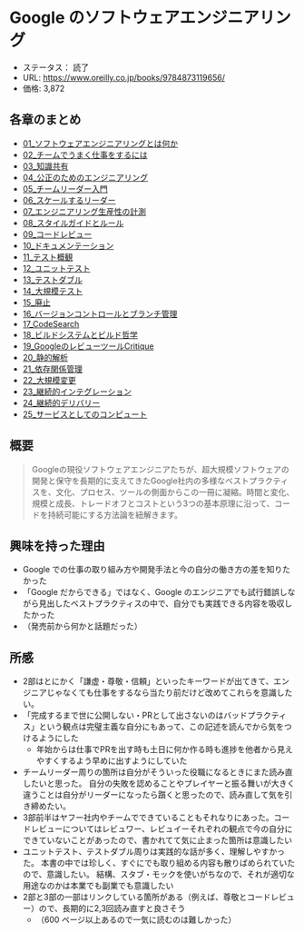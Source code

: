 # Google のソフトウェアエンジニアリング

- ステータス： 読了
- URL: https://www.oreilly.co.jp/books/9784873119656/
- 価格: 3,872

## 各章のまとめ
- [01_ソフトウェアエンジニアリングとは何か](./01_ソフトウェアエンジニアリングとは何か.md)
- [02_チームでうまく仕事をするには](./02_チームでうまく仕事をするには.md)
- [03_知識共有](./03_知識共有.md)
- [04_公正のためのエンジニアリング](./04_公正のためのエンジニアリング.md)
- [05_チームリーダー入門](./05_チームリーダー入門.md)
- [06_スケールするリーダー](./06_スケールするリーダー.md)
- [07_エンジニアリング生産性の計測](./07_エンジニアリング生産性の計測.md)
- [08_スタイルガイドとルール](./08_スタイルガイドとルール.md)
- [09_コードレビュー](./09_コードレビュー.md)
- [10_ドキュメンテーション](./10_ドキュメンテーション.md)
- [11_テスト概観](./11_テスト概観.md)
- [12_ユニットテスト](./12_ユニットテスト.md)
- [13_テストダブル](./13_テストダブル.md)
- [14_大規模テスト](./14_大規模テスト.md)
- [15_廃止](./15_廃止.md)
- [16_バージョンコントロールとブランチ管理](./16_バージョンコントロールとブランチ管理.md)
- [17_CodeSearch](./17_CodeSearch.md)
- [18_ビルドシステムとビルド哲学](./18_ビルドシステムとビルド哲学.md)
- [19_GoogleのレビューツールCritique](./19_GoogleのレビューツールCritique.md)
- [20_静的解析](./20_静的解析.md)
- [21_依存関係管理](./21_依存関係管理.md)
- [22_大規模変更](./22_大規模変更.md)
- [23_継続的インテグレーション](./23_継続的インテグレーション.md)
- [24_継続的デリバリー](./24_継続的デリバリー.md)
- [25_サービスとしてのコンピュート](./25_サービスとしてのコンピュート.md)

## 概要

> Googleの現役ソフトウェアエンジニアたちが、超大規模ソフトウェアの開発と保守を長期的に支えてきたGoogle社内の多様なベストプラクティスを、文化、プロセス、ツールの側面からこの一冊に凝縮。時間と変化、規模と成長、トレードオフとコストという3つの基本原理に沿って、コードを持続可能にする方法論を紐解きます。

## 興味を持った理由

- Google での仕事の取り組み方や開発手法と今の自分の働き方の差を知りたかった
- 「Google だからできる」ではなく、Google のエンジニアでも試行錯誤しながら見出したベストプラクティスの中で、自分でも実践できる内容を吸収したかった
- （発売前から何かと話題だった）

## 所感

- 2部はとにかく「謙虚・尊敬・信頼」といったキーワードが出てきて、エンジニアじゃなくても仕事をするなら当たり前だけど改めてこれらを意識したい。
- 「完成するまで世に公開しない・PRとして出さないのはバッドプラクティス」という観点は完璧主義な自分にもあって、この記述を読んでから気をつけるようにした
  - 年始からは仕事でPRを出す時も土日に何か作る時も進捗を他者から見えやすくするよう早めに出すようにしていた
- チームリーダー周りの箇所は自分がそういった役職になるときにまた読み直したいと思った。
  自分の失敗を認めることやプレイヤーと振る舞いが大きく違うことは自分がリーダーになったら躓くと思ったので、読み直して気を引き締めたい。
- 3部前半はヤフー社内やチームでできていることもそれなりにあった。コードレビューについてはレビュワー、レビュイーそれぞれの観点で今の自分にできていないことがあったので、書かれてて気に止まった箇所は意識したい
- ユニットテスト、テストダブル周りは実践的な話が多く、理解しやすかった。
  本書の中では珍しく、すぐにでも取り組める内容も散りばめられていたので、意識したい。
  結構、スタブ・モックを使いがちなので、それが適切な用途なのかは本業でも副業でも意識したい
- 2部と3部の一部はリンクしている箇所がある（例えば、尊敬とコードレビュー）ので、長期的に2,3回読み直すと良さそう
  - （600 ページ以上あるので一気に読むのは難しかった）
